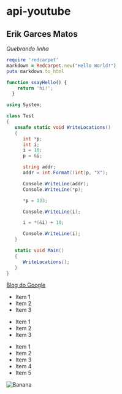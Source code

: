 # api-youtube

## **Erik Garces Matos** 
 _Quebrando linha_

```ruby
require 'redcarpet'
markdown = Redcarpet.new("Hello World!")
puts markdown.to_html
```
```js
function ssayHello() {
    return 'hi!';
  }
``` 
```c#
using System;

class Test
{
   unsafe static void WriteLocations()
   {
      int *p;
      int i;
      i = 10;
      p = &i;

      string addr;
      addr = int.Format((int)p, "X");

      Console.WriteLine(addr);
      Console.WriteLine(*p);

      *p = 333;

      Console.WriteLine(i);

      i = *(&i) + 10;

      Console.WriteLine(i);
   }

   static void Main()
   {
      WriteLocations();
   }
}
```

 [Blog do Google](https://www.google.com.br)

* Item 1
* Item 2
* Item 3
  
+ Item 1
+ Item 2
+ Item 3
  
- Item 1
- Item 2
- Item 3
- Item 4
- Item 5

![Banana](http://cdn.osxdaily.com/wp-content/uploads/2013/07/dancing-banana.gif)
